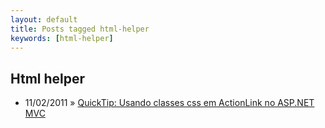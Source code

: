 ```yaml
---
layout: default
title: Posts tagged html-helper
keywords: [html-helper]
---
```

<h2 class="category">Html helper</h2>
<ul class="posts">
<li>
<p>
<span class="date">11/02/2011</span> &raquo; 
<a href="/blog/quicktip-usando-classes-css-em-actionlink-no-asp-net-mvc">QuickTip: Usando classes css em ActionLink no ASP.NET MVC</a>
</p>
</li> 
</ul>
